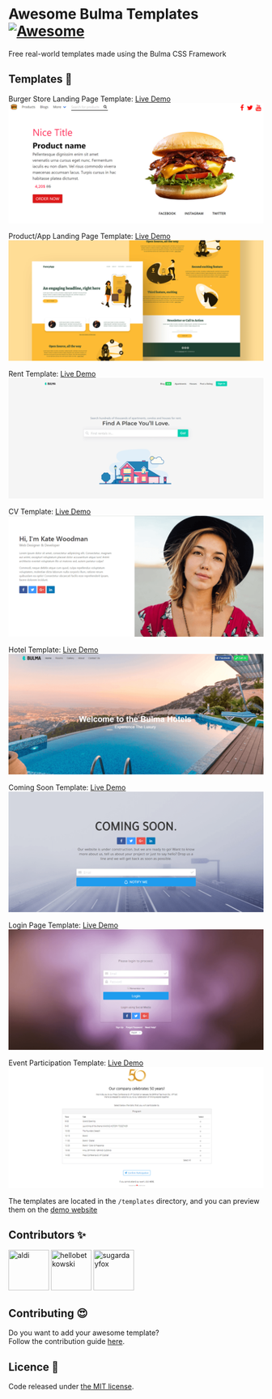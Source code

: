# Awesome Bulma Templates [![Awesome](https://awesome.re/badge-flat2.svg)](https://awesome.re)
Free real-world templates made using the Bulma CSS Framework

## Templates 🎨

Burger Store Landing Page Template: [Live Demo](https://aldi.github.io/awesome-bulma-templates/templates/burger_store/index.html)
![Template Screenshot](https://github.com/aldi/awesome-bulma-templates/raw/master/previews/burger_store.jpeg)

Product/App Landing Page Template: [Live Demo](https://aldi.github.io/awesome-bulma-templates/templates/product_landing_page/index.html)
![Template Screenshot](https://github.com/aldi/awesome-bulma-templates/raw/master/previews/product_landing_page.png)

Rent Template: [Live Demo](https://aldi.github.io/awesome-bulma-templates/templates/rent/rent.html)
![Template Screenshot](https://github.com/aldi/awesome-bulma-templates/raw/master/previews/rent.png)

CV Template: [Live Demo](https://aldi.github.io/awesome-bulma-templates/templates/cv/cv.html)
![Template Screenshot](https://github.com/aldi/awesome-bulma-templates/raw/master/previews/cv.png)

Hotel Template: [Live Demo](https://aldi.github.io/awesome-bulma-templates/templates/hotel/hotel.html)
![Template Screenshot](https://github.com/aldi/awesome-bulma-templates/raw/master/previews/hotel.png)

Coming Soon Template: [Live Demo](https://aldi.github.io/awesome-bulma-templates/templates/coming_soon/coming_soon.html)
![Template Screenshot](https://github.com/aldi/awesome-bulma-templates/raw/master/previews/coming_soon.png)

Login Page Template: [Live Demo](https://aldi.github.io/awesome-bulma-templates/templates/login/login.html)
![Template Screenshot](https://github.com/aldi/awesome-bulma-templates/raw/master/previews/login.png)  

Event Participation Template: [Live Demo](https://aldi.github.io/awesome-bulma-templates/templates/event/event.html)
![Template Screenshot](https://github.com/aldi/awesome-bulma-templates/raw/master/previews/event.png)

The templates are located in the ```/templates``` directory, and you can preview them on the [demo website](http://aldi.github.io/awesome-bulma-templates)

## Contributors ✨

<a href="https://github.com/hellobetkowski"><img src="https://avatars2.githubusercontent.com/u/15065804?s=460&v=4" title="aldi" width="80" height="80"></a>
<a href="https://github.com/hellobetkowski"><img src="https://avatars3.githubusercontent.com/u/34217259?s=460&v=4" title="hellobetkowski" width="80" height="80"></a>
<a href="https://github.com/hellobetkowski"><img src="https://avatars1.githubusercontent.com/u/1508705?s=460&v=4" title="sugardayfox" width="80" height="80"></a>

## Contributing 😍
Do you want to add your awesome template?  
Follow the contribution guide [here](https://github.com/aldi/awesome-bulma-templates/blob/master/CONTRIBUTING.md).

## Licence 📜

Code released under [the MIT license](https://github.com/aldi/awesome-bulma-templates/blob/master/LICENSE).
